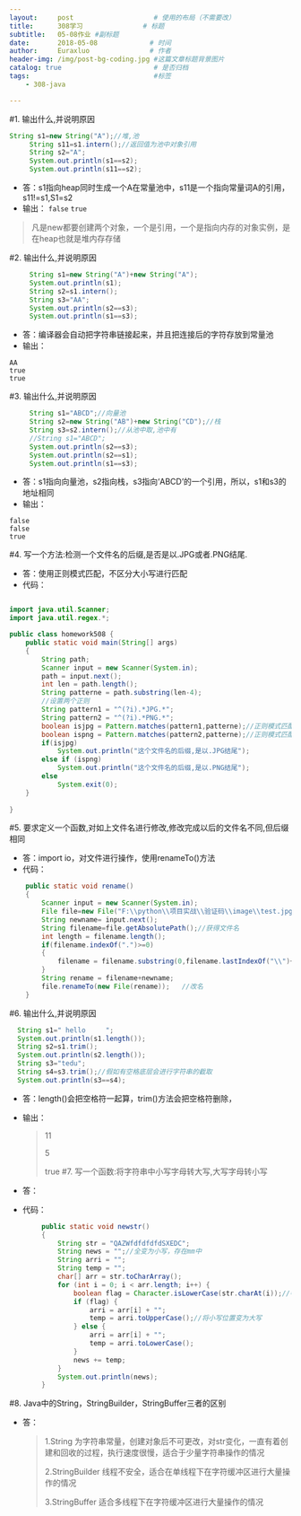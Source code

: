 ```yaml
---
layout:     post                    # 使用的布局（不需要改）
title:      308学习               # 标题 
subtitle:   05-08作业 #副标题
date:       2018-05-08             # 时间
author:     Euraxluo               # 作者
header-img: /img/post-bg-coding.jpg #这篇文章标题背景图片
catalog: true                       # 是否归档
tags:                               #标签
    - 308-java

---
```


#1. 输出什么,并说明原因

   ```java
   String s1=new String("A");//堆,池
   		String s11=s1.intern();//返回值为池中对象引用
   		String s2="A";
   		System.out.println(s1==s2);
   		System.out.println(s11==s2);
   ```
+ 答：s1指向heap同时生成一个A在常量池中，s11是一个指向常量词A的引用，s11!=s1,S1=s2
+ 输出：
`false`
`true`
> 凡是new都要创建两个对象，一个是引用，一个是指向内存的对象实例，是在heap也就是堆内存存储

#2. 输出什么,并说明原因

   ```java
   		String s1=new String("A")+new String("A");
   		System.out.println(s1);
   		String s2=s1.intern();
   		String s3="AA";
   		System.out.println(s2==s3);
   		System.out.println(s1==s3);
   ```

+ 答：编译器会自动把字符串链接起来，并且把连接后的字符存放到常量池
+ 输出：
```
AA
true
true
```

#3. 输出什么,并说明原因

   ```java
   		String s1="ABCD";//向量池
   		String s2=new String("AB")+new String("CD");//栈
   		String s3=s2.intern();//从池中取,池中有
   		//String s1="ABCD";
   		System.out.println(s2==s3);
   		System.out.println(s2==s1);
   		System.out.println(s1==s3);
   ```
+ 答：s1指向向量池，s2指向栈，s3指向‘ABCD’的一个引用，所以，s1和s3的地址相同
+ 输出：
```
false
false
true
```

#4. 写一个方法:检测一个文件名的后缀,是否是以.JPG或者.PNG结尾.
+ 答：使用正则模式匹配，不区分大小写进行匹配
+ 代码：

```java

import java.util.Scanner;
import java.util.regex.*;

public class homework508 {
	public static void main(String[] args)
	{
		String path;
		Scanner input = new Scanner(System.in);
		path = input.next();
		int len = path.length();
		String patterne = path.substring(len-4);
		//设置两个正则
		String pattern1 = "^(?i).*JPG.*";
		String pattern2 = "^(?i).*PNG.*";
		boolean isjpg = Pattern.matches(pattern1,patterne);//正则模式匹配
		boolean ispng = Pattern.matches(pattern2,patterne);//正则模式匹配
		if(isjpg)
			System.out.println("这个文件名的后缀,是以.JPG结尾");
		else if (ispng)
			System.out.println("这个文件名的后缀,是以.PNG结尾");
		else
			System.exit(0);
	}
	
}

```

#5. 要求定义一个函数,对如上文件名进行修改,修改完成以后的文件名不同,但后缀相同
+ 答：import io，对文件进行操作，使用renameTo()方法
+ 代码：
```java
	public static void rename()
	{
		Scanner input = new Scanner(System.in);
		File file=new File("F:\\python\\项目实战\\验证码\\image\\test.jpg");   //指定文件名及路径
		String newname= input.next();
		String filename=file.getAbsolutePath();//获得文件名
		int length = filename.length();
		if(filename.indexOf(".")>=0)
		{
			filename = filename.substring(0,filename.lastIndexOf("\\")+1);//去掉后缀
		}
		String rename = filename+newname;
		file.renameTo(new File(rename));   //改名
	}
```

#6. 输出什么,并说明原因
 ```java
   String s1=" hello     ";
   System.out.println(s1.length());
   String s2=s1.trim();
   System.out.println(s2.length());
   String s3="tedu";
   String s4=s3.trim();//假如有空格底层会进行字符串的截取
   System.out.println(s3==s4);
 ```
+ 答：length()会把空格符一起算，trim()方法会把空格符删除，

+ 输出：

  > 11
  >
  > 5
  >
  > true
#7. 写一个函数:将字符串中小写字母转大写,大写字母转小写
+ 答：
+ 代码：
```java
		public static void newstr()
		{
			String str = "QAZWfdfdfdfdSXEDC";
			String news = "";//全变为小写，存在mm中
			String arri = "";
			String temp = "";
			char[] arr = str.toCharArray();
			for (int i = 0; i < arr.length; i++) {
				boolean flag = Character.isLowerCase(str.charAt(i));//判断是否为小写
				if (flag) {
					arri = arr[i] + "";
					temp = arri.toUpperCase();//将小写位置变为大写
				} else {
					arri = arr[i] + "";
					temp = arri.toLowerCase();
				}
				news += temp;
			}
			System.out.println(news);
		}
```

#8.  Java中的String，StringBuilder，StringBuffer三者的区别
+ 答：
  > 1.String 为字符串常量，创建对象后不可更改，对str变化，一直有着创建和回收的过程，执行速度很慢，适合于少量字符串操作的情况
  >
  > 2.StringBuilder 线程不安全，适合在单线程下在字符缓冲区进行大量操作的情况
  >
  > 3.StringBuffer 适合多线程下在字符缓冲区进行大量操作的情况
  >
  > 
